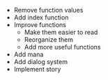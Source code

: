 - Remove function values
- Add index function
- Improve functions
  - Make them easier to read
  - Reorganize them
  - Add more useful functions
- Add mana
- Add dialog system
- Implement story